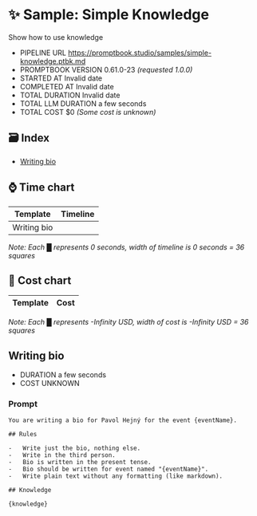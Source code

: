 # ✨ Sample: Simple Knowledge

Show how to use knowledge

-   PIPELINE URL https://promptbook.studio/samples/simple-knowledge.ptbk.md
-   PROMPTBOOK VERSION 0.61.0-23 _(requested 1.0.0)_
-   STARTED AT Invalid date
-   COMPLETED AT Invalid date
-   TOTAL DURATION Invalid date
-   TOTAL LLM DURATION a few seconds
-   TOTAL COST $0 _(Some cost is unknown)_

## 🗃 Index

-   [Writing bio](#writing-bio)

## ⌚ Time chart

| Template    | Timeline |
| ----------- | -------- |
| Writing bio |          |

_Note: Each █ represents 0 seconds, width of timeline is 0 seconds = 36 squares_

## 💸 Cost chart

| Template | Cost |
| -------- | ---- |

_Note: Each █ represents -Infinity USD, width of cost is -Infinity USD = 36 squares_

## Writing bio

-   DURATION a few seconds
-   COST UNKNOWN

### Prompt

```
You are writing a bio for Pavol Hejný for the event {eventName}.

## Rules

-   Write just the bio, nothing else.
-   Write in the third person.
-   Bio is written in the present tense.
-   Bio should be written for event named "{eventName}".
-   Write plain text without any formatting (like markdown).

## Knowledge

{knowledge}
```
